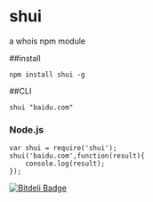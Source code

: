 shui
====

a whois npm module 


##install

```
npm install shui -g
```

##CLI 


```
shui "baidu.com"
```
### Node.js

```
var shui = require('shui');
shui('baidu.com',function(result){
	console.log(result);
});

```


[![Bitdeli Badge](https://d2weczhvl823v0.cloudfront.net/demohi/shui/trend.png)](https://bitdeli.com/free "Bitdeli Badge")

